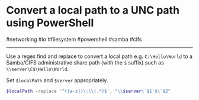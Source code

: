 # Convert a local path to a UNC path using PowerShell

#networking #io #filesystem #powershell #samba #cifs

-----

Use a regex find and replace to convert a local path e.g. `C:\Hello\World` to a
Samba/CIFS administrative share path (with the `$` suffix) such as `\\server\C$\Hello\World`. 

Set `$localPath` and `$server` appropriately.

```powershell
$localPath -replace '^([a-z])\:\\(.*)$', "\\$server\`$1`$\`$2"
```
